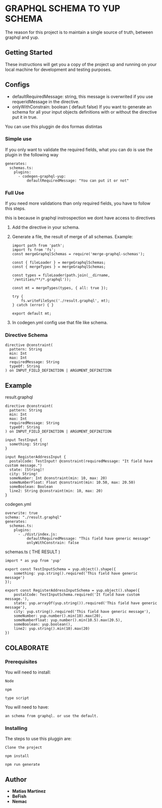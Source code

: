 # GRAPHQL SCHEMA TO YUP SCHEMA

The reason for this project is to maintain a single source of truth, between graphql and yup.

## Getting Started

These instructions will get you a copy of the project up and running on your local machine for development and testing purposes.

## Configs

- defaultRequiredMessage: string, this message is overwrited if you use requeridMessage in the directive.
- onlyWithConstrain: boolean ( default false) If you want to generate an schema for all your input objects definitions with or without the directive put it in true.

You can use this pluggin de dos formas distintas

### Simple use

If you only want to validate the required fields, what you can do is use the plugin in the following way

```
generates:
  schemas.ts:
    plugins:
      - codegen-graphql-yup:
          defaultRequiredMessage: "You can put it or not"
```

### Full Use

If you need more validations than only required fields, you have to follow this steps.

this is because in graphql instrospection we dont have access to directives

1. Add the directive in your schema.
2. Generate a file, the result of merge of all schemas.
   Example:

   ```
   import path from 'path';
   import fs from 'fs';
   const mergeGraphqlSchemas = require('merge-graphql-schemas');

   const { fileLoader } = mergeGraphqlSchemas;
   const { mergeTypes } = mergeGraphqlSchemas;

   const types = fileLoader(path.join(__dirname, '/entities/**/*.graphql'));

   const mt = mergeTypes(types, { all: true });

   try {
       fs.writeFileSync('./result.graphql', mt);
   } catch (error) { }

   export default mt;
   ```

3. In codegen.yml config use that file like schema.

### Directive Schema

```
directive @constraint(
  pattern: String
  min: Int
  max: Int
  requiredMessage: String
  typeOf: String
) on INPUT_FIELD_DEFINITION | ARGUMENT_DEFINITION
```

## Example

result.graphql

```
directive @constraint(
  pattern: String
  min: Int
  max: Int
  requiredMessage: String
  typeOf: String
) on INPUT_FIELD_DEFINITION | ARGUMENT_DEFINITION

input TestInput {
  something: String!
}

input RegisterAddressInput {
  postalCode: TestInput! @constraint(requiredMessage: "It field have custom message.")
  state: [String]!
  city: String!
  someNumber: Int @constraint(min: 10, max: 20)
  someNumberFloat: Float @constraint(min: 10.50, max: 20.50)
  someBoolean: Boolean
  line2: String @constraint(min: 10, max: 20)
}

```

codegen.yml

```
overwrite: true
schema: "./result.graphql"
generates:
  schemas.ts:
    plugins:
      - ./dist/index.js:
          defaultRequiredMessage: "This field have generic message"
          onlyWithConstrain: false

```

schemas.ts ( THE RESULT )

```
import * as yup from 'yup'

export const TestInputSchema = yup.object().shape({
    something: yup.string().required('This field have generic message')
});

export const RegisterAddressInputSchema = yup.object().shape({
    postalCode: TestInputSchema.required('It field have custom message.'),
    state: yup.arrayOf(yup.string()).required('This field have generic message'),
    city: yup.string().required('This field have generic message'),
    someNumber: yup.number().min(10).max(20),
    someNumberFloat: yup.number().min(10.5).max(20.5),
    someBoolean: yup.boolean(),
    line2: yup.string().min(10).max(20)
})

```

## COLABORATE

### Prerequisites

You will need to install:

```
Node
```

```
npm
```

```
type script
```

You will need to have:

```
an schema from graphql. or use the default.
```

### Installing

The steps to use this pluggin are:

```
Clone the project
```

```
npm install
```

```
npm run generate
```

## Author

- **Matias Martinez**
- **BeFish**
- **Nemac**
